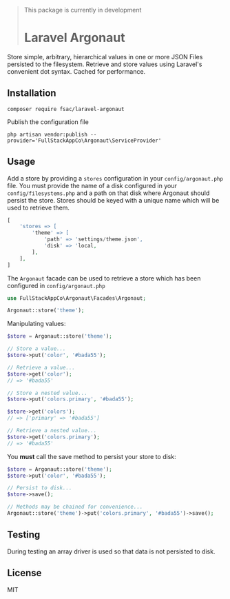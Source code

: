 > This package is currently in development
> # Laravel Argonaut

Store simple, arbitrary, hierarchical values in one or more JSON Files persisted to the filesystem.
Retrieve and store values using Laravel's convenient dot syntax. Cached for performance.

## Installation
```
composer require fsac/laravel-argonaut
```

Publish the configuration file
```
php artisan vendor:publish --provider='FullStackAppCo\Argonaut\ServiceProvider'
```


## Usage
Add a store by providing a `stores` configuration in your `config/argonaut.php` file. You must provide
the name of a disk configured in your `config/filesystems.php` and a path on that disk where Argonaut should 
persist the store. Stores should be keyed with a unique name which will be used to retrieve them.
```php
[
    'stores => [
        'theme' => [
            'path' => 'settings/theme.json',
            'disk' => 'local,
        ],
    ],
]
```

The `Argonaut` facade can be used to retrieve a store which has been configured in `config/argonaut.php`
```php
use FullStackAppCo\Argonaut\Facades\Argonaut;

Argonaut::store('theme');
```

Manipulating values:
```php
$store = Argonaut::store('theme');

// Store a value...
$store->put('color', '#bada55');

// Retrieve a value...
$store->get('color');
// => '#bada55'

// Store a nested value...
$store->put('colors.primary', '#bada55');

$store->get('colors');
// => ['primary' => '#bada55']

// Retrieve a nested value...
$store->get('colors.primary');
// => '#bada55'
```

You **must** call the save method to persist your store to disk:
```php
$store = Argonaut::store('theme');
$store->put('color', '#bada55');

// Persist to disk...
$store->save();

// Methods may be chained for convenience...
Argonaut::store('theme')->put('colors.primary', '#bada55')->save();

```

## Testing
During testing an array driver is used so that data is not persisted to disk.

## License
MIT
